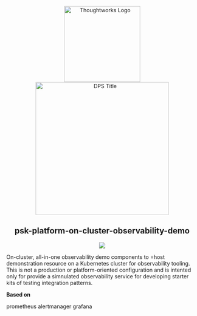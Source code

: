 <div align="center">
	<p>
	<img alt="Thoughtworks Logo" src="https://raw.githubusercontent.com/twplatformlabs/static/master/thoughtworks_flamingo_wave.png?sanitize=true" width=200 /><br />
	<img alt="DPS Title" src="https://raw.githubusercontent.com/twplatformlabs/static/master/EMPCPlatformStarterKitsImage.png?sanitize=true" width=350/><br />
	<h2>psk-platform-on-cluster-observability-demo</h2>
	<a href="https://opensource.org/licenses/MIT"><img src="https://img.shields.io/github/license/twplatformlabs/psk-aws-control-plane-extensions"></a>
	</p>
</div>

On-cluster, all-in-one observability demo components to =host demonstration resource on a Kubernetes cluster for observability tooling. This is not a production or platform-oriented configuration and is intented only for provide a simnulated observability service for developing starter kits of testing integration patterns.  

**Based on**

prometheus
alertmanager
grafana
